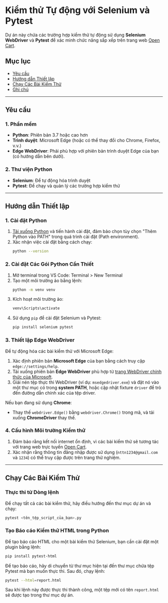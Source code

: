 
# Kiểm thử Tự động với Selenium và Pytest

Dự án này chứa các trường hợp kiểm thử tự động sử dụng **Selenium WebDriver** và **Pytest** để xác minh chức năng sắp xếp trên trang web [Open Cart](http://localhost/webopencart/index.php?route=common/home&language=en-gb).

## Mục lục
- [Yêu cầu](#yêu-cầu)
- [Hướng dẫn Thiết lập](#hướng-dẫn-thiết-lập)
- [Chạy Các Bài Kiểm Thử](#chạy-các-bài-kiểm-thử)
- [Ghi chú](#ghi-chú)

---

## Yêu cầu

### 1. Phần mềm
- **Python**: Phiên bản 3.7 hoặc cao hơn
- **Trình duyệt**: Microsoft Edge (hoặc có thể thay đổi cho Chrome, Firefox, v.v.)
- **Edge WebDriver**: Phải phù hợp với phiên bản trình duyệt Edge của bạn (có hướng dẫn bên dưới).

### 2. Thư viện Python
- **Selenium**: Để tự động hóa trình duyệt
- **Pytest**: Để chạy và quản lý các trường hợp kiểm thử

---

## Hướng dẫn Thiết lập

### 1. Cài đặt Python
1. [Tải xuống Python](https://www.python.org/downloads/) và tiến hành cài đặt, đảm bảo chọn tùy chọn "Thêm Python vào PATH" trong quá trình cài đặt (Path environment).
2. Xác nhận việc cài đặt bằng cách chạy:
   ```bash
   python --version
   ```

### 2. Cài đặt Các Gói Python Cần Thiết
1. Mở terminal trong VS Code: Terminal > New Terminal
2. Tạo một môi trường ảo bằng lệnh:
   ```bash
   python -m venv venv
   ```
3. Kích hoạt môi trường ảo:
   ```bash
   venv\Scripts\activate
   ```
4. Sử dụng `pip` để cài đặt Selenium và Pytest:
   ```bash
   pip install selenium pytest
   ```

### 3. Thiết lập Edge WebDriver
Để tự động hóa các bài kiểm thử với Microsoft Edge:
1. Xác định phiên bản **Microsoft Edge** của bạn bằng cách truy cập `edge://settings/help`.
2. Tải xuống phiên bản **Edge WebDriver** phù hợp từ [trang WebDriver chính thức của Microsoft](https://developer.microsoft.com/en-us/microsoft-edge/tools/webdriver/).
3. Giải nén tệp thực thi WebDriver (ví dụ: `msedgedriver.exe`) và đặt nó vào một thư mục có trong **system PATH**, hoặc cập nhật fixture `driver` để trỏ đến đường dẫn chính xác của tệp driver.

Nếu bạn đang sử dụng **Chrome**:
- Thay thế `webdriver.Edge()` bằng `webdriver.Chrome()` trong mã, và tải xuống **ChromeDriver** thay thế.

### 4. Cấu hình Môi trường Kiểm thử
1. Đảm bảo rằng kết nối internet ổn định, vì các bài kiểm thử sẽ tương tác với trang web trực tuyến [Open Cart](http://localhost/webopencart/index.php?route=common/home&language=en-gb).
2. Xác nhận rằng thông tin đăng nhập được sử dụng (`nttn1234@gmail.com` và `1234`) có thể truy cập được trên trang thử nghiệm.

---

## Chạy Các Bài Kiểm Thử

### Thực thi từ Dòng lệnh
Để chạy tất cả các bài kiểm thử, hãy điều hướng đến thư mục dự án và chạy:
   ```bash
   pytest <tên_tệp_script_của_bạn>.py
   ```

### Tạo Báo cáo Kiểm thử HTML trong Python
Để tạo báo cáo HTML cho một bài kiểm thử Selenium, bạn cần cài đặt một plugin bằng lệnh: 
```bash
pip install pytest-html
```
Để tạo báo cáo, hãy di chuyển từ thư mục hiện tại đến thư mục chứa tệp Pytest mà bạn muốn thực thi. Sau đó, chạy lệnh: 
```bash
pytest --html=report.html
```

Sau khi lệnh này được thực thi thành công, một tệp mới có tên `report.html` sẽ được tạo trong thư mục dự án.
